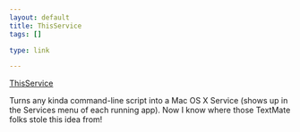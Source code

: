 ```yaml
--- 
layout: default
title: ThisService
tags: []

type: link

---
```

<a href="http://www.wafflesoftware.net/thisservice/">ThisService</a>

Turns any kinda command-line script into a Mac OS X Service (shows up in the Services menu of each running app). Now I know where those TextMate folks stole this idea from!
